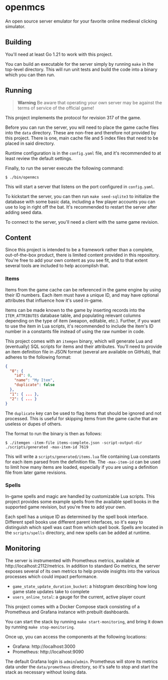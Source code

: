 # openmcs

An open source server emulator for your favorite online medieval clicking simulator.

## Building

You'll need at least Go 1.21 to work with this project.

You can build an executable for the server simply by running `make` in the top-level directory. This will run unit tests
and build the code into a binary which you can then run.

## Running

> **Warning**
> Be aware that operating your own server may be against the terms of service of the official game!

This project implements the protocol for revision 317 of the game.

Before you can run the server, you will need to place the game cache files into the `data` directory. These are non-free
and therefore not provided by this project. There is one, main cache file and 5 index files that need to be placed in
said directory.

Runtime configuration is in the `config.yaml` file, and it's recommended to at least review the default settings.

Finally, to run the server execute the following command:

`$ ./bin/openmcs`

This will start a server that listens on the port configured in `config.yaml`.

To kickstart the server, you can then run `make seed-sqlite3` to initialize the database with some basic data, including
a few player accounts you can use to log in right off the bat. It's recommended to restart the server after adding
seed data.

To connect to the server, you'll need a client with the same game revision.

## Content

Since this project is intended to be a framework rather than a complete, out-of-the-box product, there is limited
content provided in this repository. You're free to add your own content as you see fit, and to that extent several
tools are included to help accomplish that.

### Items

Items from the game cache can be referenced in the game engine by using their ID numbers. Each item must have a unique
ID, and may have optional attributes that influence how it's used in-game.

Items can be made known to the game by inserting records into the `ITEM_ATTRIBUTES` database table, and populating
relevant columns depending on the type of item (weapon, editable, etc.). Further, if you want to use the item in Lua
scripts, it's recommended to include the item's ID number in a constants file instead of using the raw number in code.

This project comes with an `itemgen` binary, which will generate Lua and (eventually) SQL scripts for items and their 
attributes. You'll need to provide an item definition file in JSON format (several are available on GitHub), that 
adheres to the following format:

```json
{
  "0": {
    "id": 0,
    "name": "My Item",
    "duplicate": false
  },
  "1": { ... },
  "2": { ... }
}
```

The `duplicate` key can be used to flag items that should be ignored and not processed. This is useful for skipping
items from the game cache that are useless or dupes of others.

The format to run the binary is then as follows:

`$ ./itemgen -item-file items-complete.json -script-output-dir ./scripts/generated -max-item-id 7619`

This will write a `scripts/generated/items.lua` file containing Lua constants for each item parsed from the definition
file. The `-max-item-id` can be used to limit how many items are loaded, especially if you are using a definition file
from later game revisions.

### Spells

In-game spells and magic are handled by customizable Lua scripts. This project provides some example spells from the
available spell books in the supported game revision, but you're free to add your own.

Each spell has a unique ID as determined by the spell book interface. Different spell books use different parent
interfaces, so it's easy to distinguish which spell was cast from which spell book. Spells are located in the 
`scripts/spells` directory, and new spells can be added at runtime.

## Monitoring

The server is instrumented with Prometheus metrics, available at http://localhost:2112/metrics. In addition to standard
Go metrics, the server exposes several of its own metrics to help provide insights into the various processes which
could impact performance.

* `game_state_update_duration_bucket`: a histogram describing how long game state updates take to complete
* `users_online_total`: a gauge for the current, active player count

This project comes with a Docker Compose stack consisting of a Prometheus and Grafana instance with prebuilt dashboards.

You can start the stack by running `make start-monitoring`, and bring it down by running `make stop-monitoring`. 

Once up, you can access the components at the following locations:

* Grafana: http://localhost:3000
* Prometheus: http://localhost:9090

The default Grafana login is `admin`/`admin`. Prometheus will store its metrics data under the `data/prometheus` 
directory, so it's safe to stop and start the stack as necessary without losing data.
